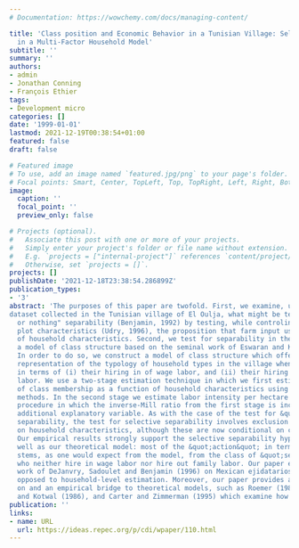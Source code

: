 ```yaml
---
# Documentation: https://wowchemy.com/docs/managing-content/

title: 'Class position and Economic Behavior in a Tunisian Village: Selective Separability
  in a Multi-Factor Household Model'
subtitle: ''
summary: ''
authors:
- admin
- Jonathan Conning
- François Ethier
tags:
- Development micro
categories: []
date: '1999-01-01'
lastmod: 2021-12-19T00:38:54+01:00
featured: false
draft: false

# Featured image
# To use, add an image named `featured.jpg/png` to your page's folder.
# Focal points: Smart, Center, TopLeft, Top, TopRight, Left, Right, BottomLeft, Bottom, BottomRight.
image:
  caption: ''
  focal_point: ''
  preview_only: false

# Projects (optional).
#   Associate this post with one or more of your projects.
#   Simply enter your project's folder or file name without extension.
#   E.g. `projects = ["internal-project"]` references `content/project/deep-learning/index.md`.
#   Otherwise, set `projects = []`.
projects: []
publishDate: '2021-12-18T23:38:54.286899Z'
publication_types:
- '3'
abstract: 'The purposes of this paper are twofold. First, we examine, using a unique
dataset collected in the Tunisian village of El Oulja, what might be termed "all
  or nothing" separability (Benjamin, 1992) by testing, while controling for
  plot characteristics (Udry, 1996), the proposition that farm input use is independent
  of household characteristics. Second, we test for separability in the context of
  a model of class structure based on the seminal work of Eswaran and Kotwal (1986).
  In order to do so, we construct a model of class structure which offers an appealing
  representation of the typology of household types in the village when they are classified
  in terms of (i) their hiring in of wage labor, and (ii) their hiring out of family
  labor. We use a two-stage estimation technique in which we first estimate the probability
  of class membership as a function of household characteristics using discrete choice
  methods. In the second stage we estimate labor intensity per hectare using a Lee-Heckman
  procedure in which the inverse-Mill ratio from the first stage is included as an
  additional explanatory variable. As with the case of the test for &quot;all or nothing&quot;
  separability, the test for selective separability involves exclusion restrictions
  on household characteristics, although these are now conditional on class membership.
  Our empirical results strongly support the selective separability hypothesis as
  well as our theoretical model: most of the &quot;action&quot; in terms of non-separability
  stems, as one would expect from the model, from the class of &quot;self-cultivators&quot;
  who neither hire in wage labor nor hire out family labor. Our paper extends the
  work of DeJanvry, Sadoulet and Benjamin (1996) on Mexican ejidatarios to plot- as
  opposed to household-level estimation. Moreover, our paper provides an elaboration
  on and an empirical bridge to theoretical models, such as Roemer (1982), Eswaran
  and Kotwal (1986), and Carter and Zimmerman (1995) which examine how credit constraints and imperfections on factor markets shape the class structure of the agrarian economy. The implications and scope for government intervention in the context of market imperfections are also examined.'
publication: ''
links:
- name: URL
  url: https://ideas.repec.org/p/cdi/wpaper/110.html
---
```

